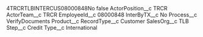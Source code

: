 <?xml version="1.0" encoding="UTF-8"?>
<CustomMetadata xmlns="http://soap.sforce.com/2006/04/metadata" xmlns:xsi="http://www.w3.org/2001/XMLSchema-instance" xmlns:xsd="http://www.w3.org/2001/XMLSchema">
    <label>4TRCRTLBINTERCUS08000848No</label>
    <protected>false</protected>
    <values>
        <field>ActorPosition__c</field>
        <value xsi:type="xsd:string">TRCR</value>
    </values>
    <values>
        <field>ActorTeam__c</field>
        <value xsi:type="xsd:string">TRCR</value>
    </values>
    <values>
        <field>EmployeeId__c</field>
        <value xsi:type="xsd:string">08000848</value>
    </values>
    <values>
        <field>InterByTX__c</field>
        <value xsi:type="xsd:string">No</value>
    </values>
    <values>
        <field>Process__c</field>
        <value xsi:type="xsd:string">VerifyDocuments</value>
    </values>
    <values>
        <field>Product__c</field>
        <value xsi:nil="true"/>
    </values>
    <values>
        <field>RecordType__c</field>
        <value xsi:type="xsd:string">Customer</value>
    </values>
    <values>
        <field>SalesOrg__c</field>
        <value xsi:type="xsd:string">TLB</value>
    </values>
    <values>
        <field>Step__c</field>
        <value xsi:type="xsd:string">Credit</value>
    </values>
    <values>
        <field>Type__c</field>
        <value xsi:type="xsd:string">International</value>
    </values>
</CustomMetadata>
